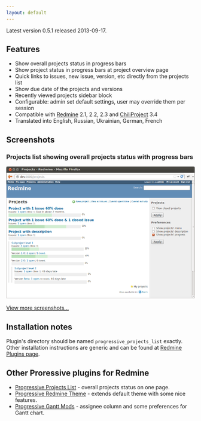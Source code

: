 ```yaml
---
layout: default
---
```


Latest version 0.5.1 released 2013-09-17.

Features
--------

- Show overall projects status in progress bars
- Show project status in progress bars at project overview page
- Quick links to issues, new issue, version, etc directly from the projects list
- Show due date of the projects and versions
- Recently viewed projects sidebar block
- Configurable: admin set default settings, user may override them per session
- Compatible with [Redmine](http://www.redmine.org/) 2.1, 2.2, 2.3 and [ChiliProject](https://www.chiliproject.org/) 3.4
- Translated into English, Russian, Ukrainian, German, French


Screenshots
-----------
### Projects list showing overall projects status with progress bars
![Projects list showing overall projects status with progress bars](images/screenshots/v020/progressive-projects-list-v020-progress.png)

[View more screenshots...](screenshots.html)


Installation notes
------------------

Plugin's directory should be named `progressive_projects_list` exactly.
Other installation instructions are generic and can be found at [Redmine Plugins page](http://www.redmine.org/projects/redmine/wiki/Plugins).


Other Proressive plugins for Redmine
------------------------------------

* [Progressive Projects List](http://stgeneral.github.io/redmine-progressive-projects-list/) - overall projects status on one page.
* [Progressive Redmine Theme](http://stgeneral.github.io/redmine-progressive-theme/) - extends default theme with some nice features.
* [Progressive Gantt Mods](https://github.com/stgeneral/redmine-progressive-gantt-mods) - assignee column and some preferences for Gantt chart.
